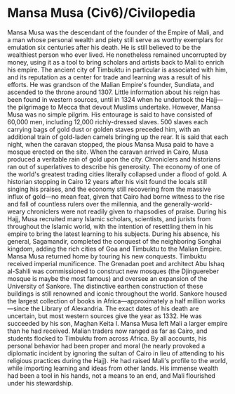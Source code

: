 # Mansa Musa (Civ6)/Civilopedia

Mansa Musa was the descendant of the founder of the Empire of Mali, and a man whose personal wealth and piety still serve as worthy exemplars for emulation six centuries after his death. He is still believed to be the wealthiest person who ever lived. He nonetheless remained uncorrupted by money, using it as a tool to bring scholars and artists back to Mali to enrich his empire. The ancient city of Timbuktu in particular is associated with him, and its reputation as a center for trade and learning was a result of his efforts.
He was grandson of the Malian Empire's founder, Sundiata, and ascended to the throne around 1307. Little information about his reign has been found in western sources, until in 1324 when he undertook the Hajj—the pilgrimage to Mecca that devout Muslims undertake. However, Mansa Musa was no simple pilgrim.
His entourage is said to have consisted of 60,000 men, including 12,000 richly-dressed slaves. 500 slaves each carrying bags of gold dust or golden staves preceded him, with an additional train of gold-laden camels bringing up the rear. It is said that each night, when the caravan stopped, the pious Mansa Musa paid to have a mosque erected on the site. When the caravan arrived in Cairo, Musa produced a veritable rain of gold upon the city. Chroniclers and historians ran out of superlatives to describe his generosity. The economy of one of the world's greatest trading cities literally collapsed under a flood of gold. A historian stopping in Cairo 12 years after his visit found the locals still singing his praises, and the economy still recovering from the massive influx of gold—no mean feat, given that Cairo had borne witness to the rise and fall of countless rulers over the millennia, and the generally-world-weary chroniclers were not readily given to rhapsodies of praise.
During his Hajj, Musa recruited many Islamic scholars, scientists, and jurists from throughout the Islamic world, with the intention of resettling them in his empire to bring the latest learning to his subjects. During his absence, his general, Sagamandir, completed the conquest of the neighboring Songhai kingdom, adding the rich cities of Goa and Timbuktu to the Malian Empire. Mansa Musa returned home by touring his new conquests.
Timbuktu received imperial munificence. The Grenadan poet and architect Abu Ishaq al-Sahili was commissioned to construct new mosques (the Djinguereber mosque is maybe the most famous) and oversee an expansion of the University of Sankore. The distinctive earthen construction of these buildings is still renowned and iconic throughout the world. Sankore housed the largest collection of books in Africa—approximately a half million works—since the Library of Alexandria.
The exact dates of his death are uncertain, but most western sources give the year as 1332. He was succeeded by his son, Maghan Keita I. Mansa Musa left Mali a larger empire than he had received. Malian traders now ranged as far as Cairo, and students flocked to Timbuktu from across Africa. By all accounts, his personal behavior had been proper and moral (he nearly provoked a diplomatic incident by ignoring the sultan of Cairo in lieu of attending to his religious practices during the Hajj). He had raised Mali's profile to the world, while importing learning and ideas from other lands. His immense wealth had been a tool in his hands, not a means to an end, and Mali flourished under his stewardship.